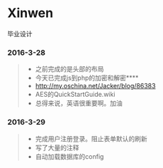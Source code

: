 # Xinwen
毕业设计

### 2016-3-28
> * 之前完成的是头部的布局
> * 今天已完成js到php的加密和解密****
> * http://my.oschina.net/Jacker/blog/86383
> * AES的QuickStartGuide.wiki
> * 总得来说，英语很重要啊。加油

### 2016-3-29
> * 完成用户注册登录。阻止表单默认的刷新
> * 写了大量的注释
> * 自动加载数据库的config